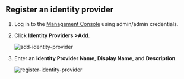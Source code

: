 ## Register an identity provider

1. Log in to the [Management Console](insertlink) using admin/admin credentials. 

2. Click **Identity Providers >Add**.

    ![add-identity-provider](../../../assets/img/fragments/add-identity-provider.png)

3. Enter an **Identity Provider Name**, **Display Name**, and **Description**.

    ![register-identity-provider](../../../assets/img/fragments/register-identity-provider.png)
